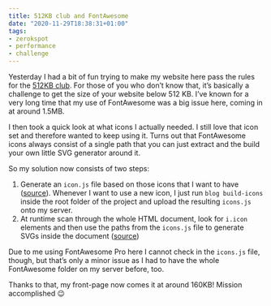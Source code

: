 ```yaml
---
title: 512KB club and FontAwesome
date: "2020-11-29T18:38:31+01:00"
tags:
- zerokspot
- performance
- challenge
---
```


Yesterday I had a bit of fun trying to make my website here pass the rules for the [512KB club](https://512kb.club/). For those of you who don’t know that, it’s basically a challenge to get the size of your website below 512 KB. I’ve known for a very long time that my use of FontAwesome was a big issue here, coming in at around 1.5MB.

I then took a quick look at what icons I actually needed. I still love that icon set and therefore wanted to keep using it. Turns out that FontAwesome icons always consist of a single path that you can just extract and the build your own little SVG generator around it.

So my solution now consists of two steps:

1. Generate an `icon.js` file based on those icons that I want to have ([source](https://github.com/zerok/zerokspot.com/blob/7a7999b990c88a3c19e7e5abd98bc470ce270b7e/cmd/blog/buildicons.go)). Whenever I want to use a new icon, I just run `blog build-icons` inside the root folder of the project and upload the resulting `icons.js` onto my server.
2. At runtime scan through the whole HTML document, look for `i.icon` elements and then use the paths from the `icons.js` file to generate SVGs inside the document ([source](https://github.com/zerok/zerokspot.com/blob/45a701a2a52dc1f58f3cdddd4d3724a4ec9805d0/assets/js/main.js))

Due to me using FontAwesome Pro here I cannot check in the `icons.js` file, though, but that’s only a minor issue as I had to have the whole FontAwesome folder on my server before, too.

Thanks to that, my front-page now comes it at around 160KB! Mission accomplished 😉
